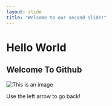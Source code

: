 ```yaml
---
layout: slide
title: "Welcome to our second slide!"
---
```

# Hello World
## Welcome To Github
![This is an image](https://myoctocat.com/assets/images/base-octocat.svg)

Use the left arrow to go back!
